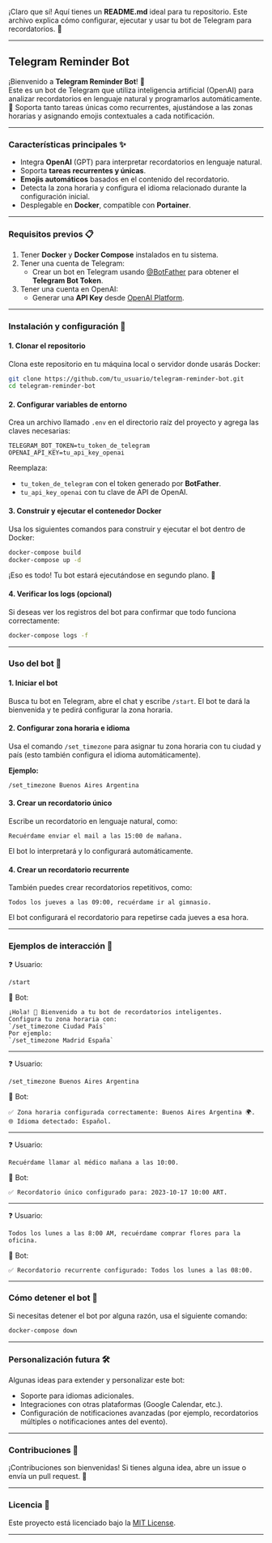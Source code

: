 ¡Claro que sí! Aquí tienes un **README.md** ideal para tu repositorio. Este archivo explica cómo configurar, ejecutar y usar tu bot de Telegram para recordatorios. 🚀

---

## **Telegram Reminder Bot**

¡Bienvenido a **Telegram Reminder Bot**! 🤖  
Este es un bot de Telegram que utiliza inteligencia artificial (OpenAI) para analizar recordatorios en lenguaje natural y programarlos automáticamente. 🎉 Soporta tanto tareas únicas como recurrentes, ajustándose a las zonas horarias y asignando emojis contextuales a cada notificación.

---

### **Características principales** ✨
- Integra **OpenAI** (GPT) para interpretar recordatorios en lenguaje natural.
- Soporta **tareas recurrentes y únicas**.
- **Emojis automáticos** basados en el contenido del recordatorio.
- Detecta la zona horaria y configura el idioma relacionado durante la configuración inicial.
- Desplegable en **Docker**, compatible con **Portainer**.

---

### **Requisitos previos** 📋
1. Tener **Docker** y **Docker Compose** instalados en tu sistema.
2. Tener una cuenta de Telegram:
   - Crear un bot en Telegram usando [@BotFather](https://t.me/BotFather) para obtener el **Telegram Bot Token**.
3. Tener una cuenta en OpenAI:
   - Generar una **API Key** desde [OpenAI Platform](https://platform.openai.com/).

---

### **Instalación y configuración** 🔧

#### **1. Clonar el repositorio**
Clona este repositorio en tu máquina local o servidor donde usarás Docker:

```bash
git clone https://github.com/tu_usuario/telegram-reminder-bot.git
cd telegram-reminder-bot
```

#### **2. Configurar variables de entorno**
Crea un archivo llamado `.env` en el directorio raíz del proyecto y agrega las claves necesarias:

```plaintext
TELEGRAM_BOT_TOKEN=tu_token_de_telegram
OPENAI_API_KEY=tu_api_key_openai
```

Reemplaza:
- `tu_token_de_telegram` con el token generado por **BotFather**.
- `tu_api_key_openai` con tu clave de API de OpenAI.

#### **3. Construir y ejecutar el contenedor Docker**
Usa los siguientes comandos para construir y ejecutar el bot dentro de Docker:

```bash
docker-compose build
docker-compose up -d
```

¡Eso es todo! Tu bot estará ejecutándose en segundo plano. 🎉

#### **4. Verificar los logs (opcional)**
Si deseas ver los registros del bot para confirmar que todo funciona correctamente:

```bash
docker-compose logs -f
```

---

### **Uso del bot** 🤖

#### **1. Iniciar el bot**
Busca tu bot en Telegram, abre el chat y escribe `/start`. El bot te dará la bienvenida y te pedirá configurar la zona horaria.

#### **2. Configurar zona horaria e idioma**
Usa el comando `/set_timezone` para asignar tu zona horaria con tu ciudad y país (esto también configura el idioma automáticamente).

**Ejemplo:**
```
/set_timezone Buenos Aires Argentina
```

#### **3. Crear un recordatorio único**
Escribe un recordatorio en lenguaje natural, como:
```
Recuérdame enviar el mail a las 15:00 de mañana.
```
El bot lo interpretará y lo configurará automáticamente.

#### **4. Crear un recordatorio recurrente**
También puedes crear recordatorios repetitivos, como:
```
Todos los jueves a las 09:00, recuérdame ir al gimnasio.
```
El bot configurará el recordatorio para repetirse cada jueves a esa hora.

---

### **Ejemplos de interacción** 💬

❓ Usuario:
```
/start
```

🤖 Bot:
```
¡Hola! 👋 Bienvenido a tu bot de recordatorios inteligentes.
Configura tu zona horaria con:
`/set_timezone Ciudad País`
Por ejemplo:
`/set_timezone Madrid España`
```

---

❓ Usuario:
```
/set_timezone Buenos Aires Argentina
```

🤖 Bot:
```
✅ Zona horaria configurada correctamente: Buenos Aires Argentina 🌍.
🌐 Idioma detectado: Español.
```

---

❓ Usuario:
```
Recuérdame llamar al médico mañana a las 10:00.
```

🤖 Bot:
```
✅ Recordatorio único configurado para: 2023-10-17 10:00 ART.
```

---

❓ Usuario:
```
Todos los lunes a las 8:00 AM, recuérdame comprar flores para la oficina.
```

🤖 Bot:
```
✅ Recordatorio recurrente configurado: Todos los lunes a las 08:00.
```

---

### **Cómo detener el bot** 🛑
Si necesitas detener el bot por alguna razón, usa el siguiente comando:

```bash
docker-compose down
```

---

### **Personalización futura** 🛠️

Algunas ideas para extender y personalizar este bot:
- Soporte para idiomas adicionales.
- Integraciones con otras plataformas (Google Calendar, etc.).
- Configuración de notificaciones avanzadas (por ejemplo, recordatorios múltiples o notificaciones antes del evento).

---

### **Contribuciones** 🤝
¡Contribuciones son bienvenidas! Si tienes alguna idea, abre un issue o envía un pull request. 🎉

---

### **Licencia** 📜
Este proyecto está licenciado bajo la [MIT License](LICENSE).

---